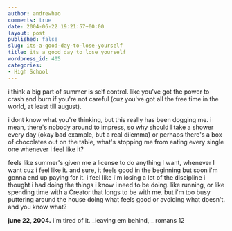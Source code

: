 ```yaml
---
author: andrewhao
comments: true
date: 2004-06-22 19:21:57+00:00
layout: post
published: false
slug: its-a-good-day-to-lose-yourself
title: its a good day to lose yourself
wordpress_id: 405
categories:
- High School
---
```


i think a big part of summer is self control. like you've got the power to crash and burn if you're not careful (cuz you've got all the free time in the world, at least till august).

i dont know what you're thinking, but this really has been dogging me. i mean, there's nobody around to impress, so why should I take a shower every day (okay bad example, but a real dilemma) or perhaps there's a box of chocolates out on the table, what's stopping me from eating every single one whenever i feel like it?

feels like summer's given me a license to do anything I want, whenever I want cuz i feel like it. and sure, it feels good in the beginning but soon i'm gonna end up paying for it. i feel like i'm losing a lot of the discipline i thought i had doing the things i know i need to be doing. like running, or like spending time with a Creator that longs to be with me. but i'm too busy puttering around the house doing what feels good or avoiding what doesn't. and you know what?

**june 22, 2004.** i'm tired of it.
_leaving em behind, _ romans 12
